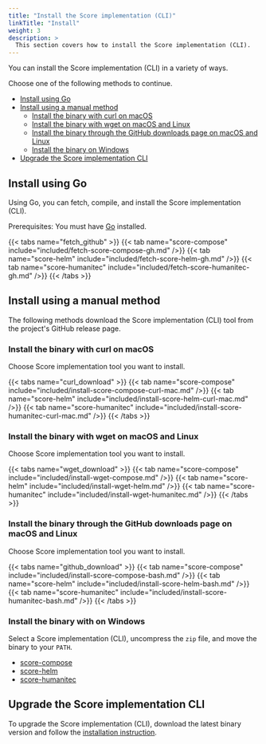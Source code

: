 ```yaml
---
title: "Install the Score implementation (CLI)"
linkTitle: "Install"
weight: 3
description: >
  This section covers how to install the Score implementation (CLI).
---
```


You can install the Score implementation (CLI) in a variety of ways.

Choose one of the following methods to continue.

- [Install using Go](#install-using-go)
- [Install using a manual method](#install-using-a-manual-method)
  - [Install the binary with curl on macOS](#install-the-binary-with-curl-on-macos)
  - [Install the binary with wget on macOS and Linux](#install-the-binary-with-wget-on-macos-and-linux)
  - [Install the binary through the GitHub downloads page on macOS and Linux](#install-the-binary-through-the-github-downloads-page-on-macos-and-linux)
  - [Install the binary on Windows](#install-the-binary-on-windows)
- [Upgrade the Score implementation CLI](#upgrade-the-score-implementation-cli)

## Install using Go

Using Go, you can fetch, compile, and install the Score implementation (CLI).

Prerequisites: You must have [Go](https://go.dev/dl/) installed.

{{< tabs name="fetch_github" >}}
{{< tab name="score-compose" include="included/fetch-score-compose-gh.md" />}}
{{< tab name="score-helm" include="included/fetch-score-helm-gh.md" />}}
{{< tab name="score-humanitec" include="included/fetch-score-humanitec-gh.md" />}}
{{< /tabs >}}

## Install using a manual method

The following methods download the Score implementation (CLI) tool from the project's GitHub release page.

### Install the binary with curl on macOS

Choose Score implementation tool you want to install.

{{< tabs name="curl_download" >}}
{{< tab name="score-compose" include="included/install-score-compose-curl-mac.md" />}}
{{< tab name="score-helm" include="included/install-score-helm-curl-mac.md" />}}
{{< tab name="score-humanitec" include="included/install-score-humanitec-curl-mac.md" />}}
{{< /tabs >}}

### Install the binary with wget on macOS and Linux

Choose Score implementation tool you want to install.

{{< tabs name="wget_download" >}}
{{< tab name="score-compose" include="included/install-wget-compose.md" />}}
{{< tab name="score-helm" include="included/install-wget-helm.md" />}}
{{< tab name="score-humanitec" include="included/install-wget-humanitec.md" />}}
{{< /tabs >}}

### Install the binary through the GitHub downloads page on macOS and Linux

Choose Score implementation tool you want to install.

{{< tabs name="github_download" >}}
{{< tab name="score-compose" include="included/install-score-compose-bash.md" />}}
{{< tab name="score-helm" include="included/install-score-helm-bash.md" />}}
{{< tab name="score-humanitec" include="included/install-score-humanitec-bash.md" />}}
{{< /tabs >}}

### Install the binary with on Windows

Select a Score implementation (CLI), uncompress the `zip` file, and move the binary to your `PATH`.

- [score-compose](https://github.com/score-spec/score-compose/releases)
- [score-helm](https://github.com/score-spec/score-helm/releases)
- [score-humanitec](https://github.com/score-spec/score-humanitec/releases)

## Upgrade the Score implementation CLI

To upgrade the Score implementation (CLI), download the latest binary version and follow the [installation instruction](#install-using-a-manual-method).

<!-- ### macOS

We recommend installing the {{< glossary_tooltip text="Score implementation (CLI)" term_id="platform-cli" >}} with [Homebrew](https://brew.sh/index.html).
With Homebrew, you can access an extensive selection of libraries and applications, with their dependencies managed for you.

### Prerequisites

Install Homebrew according to the [official Homebrew installation instructions](https://brew.sh/index.html).

### To install Score on macOS

1. Install Score by running `brew install score-compose` from your terminal.
2. Verify Score is installed by running `score-compose --version`.

### Linux

On the Linux operating systems, use the built-in package manager to install Score:

1. Open a terminal and run these commands to install the latest {{< glossary_tooltip text="Score implementation (CLI)" term_id="platform-cli" >}} from the officially maintained package archives:

   ```shell
   apt-add-repository ppa:score-compose
   apt-get update
   apt-get install score-compose
   ```

1. To verify that Score works on your computer, run:

   ```shell
   score-compose --version
   ```

### Windows

## After you install Score

-->
